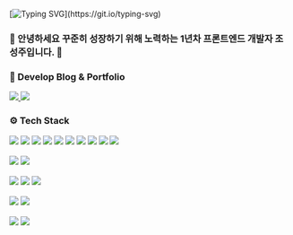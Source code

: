 [![Typing SVG](https://readme-typing-svg.demolab.com?font=Fira+Code&pause=1000&width=435&lines=%F0%9F%91%8B+Welcome+My+Github+Profile+!)](https://git.io/typing-svg)
### 👋 안녕하세요 꾸준히 성장하기 위해 노력하는 1년차 프론트엔드 개발자 조성주입니다. 👋

### 🔗 Develop Blog & Portfolio

<div>
    <a href="https://velog.io/@tjdwn9753/posts" rel="nofollow">
    <img src="https://img.shields.io/badge/velog-20C997?style=for-the-badge&logo=velog&logoColor=white">
</a>
    
<a href="https://choseongju-portfolio.vercel.app/" rel="nofollow">
    <img src="https://img.shields.io/badge/portfolio-222222?style=for-the-badge&logo=portfolio&logoColor=white">
</a>
</div>

### ⚙️ Tech Stack
<div>
    <img src="https://img.shields.io/badge/html5-E34F26?style=for-the-badge&logo=html5&logoColor=white">
    <img src="https://img.shields.io/badge/javascript-F7DF1E?style=for-the-badge&logo=javascript&logoColor=black">
    <img src="https://img.shields.io/badge/react-61DAFB?style=for-the-badge&logo=react&logoColor=black">
    <img src="https://img.shields.io/badge/next.js-000000?style=for-the-badge&logo=next.js&logoColor=white">
    <img src="https://img.shields.io/badge/typescript-3178C6?style=for-the-badge&logo=typescript&logoColor=white">
    <img src="https://img.shields.io/badge/react query-FF4154?style=for-the-badge&logo=reactquery&logoColor=white">
    <img src="https://img.shields.io/badge/recoil-3578E5?style=for-the-badge&logo=recoil&logoColor=white">
    <img src="https://img.shields.io/badge/zustand-A100FF?style=for-the-badge&logo=zustand&logoColor=white">
    <img src="https://img.shields.io/badge/react hook form-EC5990?style=for-the-badge&logo=reacthookform&logoColor=white">
    <img src="https://img.shields.io/badge/zod-408AFF?style=for-the-badge&logo=zod&logoColor=white">
</div>
<br />
<div>
    <img src="https://img.shields.io/badge/flutter-02569B?style=for-the-badge&logo=flutter&logoColor=white">
    <img src="https://img.shields.io/badge/riverpod-00CCBC?style=for-the-badge&logo=riverpod&logoColor=white">
</div>
<br />
<div>
    <img src="https://img.shields.io/badge/css-663399?style=for-the-badge&logo=css&logoColor=white">
    <img src="https://img.shields.io/badge/styled components-DB7093?style=for-the-badge&logo=styled-components&logoColor=white">
    <img src="https://img.shields.io/badge/tailwindcss-06B6D4?style=for-the-badge&logo=tailwindcss&logoColor=white">
</div>
<br />
<div>
    <img src="https://img.shields.io/badge/npm-CB3837?style=for-the-badge&logo=npm&logoColor=white">
    <img src="https://img.shields.io/badge/pnpm-F69220?style=for-the-badge&logo=pnpm&logoColor=white">
</div>
<br />
<div>
    <img src="https://img.shields.io/badge/slack-4A154B?style=for-the-badge&logo=slack&logoColor=white">
    <img src="https://img.shields.io/badge/notion-000000?style=for-the-badge&logo=notion&logoColor=white">
</div>
    

    
